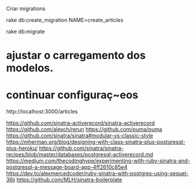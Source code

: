 Criar migrations

rake db:create_migration NAME=create_articles

rake db:migrate

# ajustar o carregamento dos modelos.
# continuar configuraç~eos

http://localhost:3000/articles

https://github.com/sinatra-activerecord/sinatra-activerecord
https://github.com/alexch/rerun
https://github.com/puma/puma
https://github.com/sinatra/sinatra#modular-vs-classic-style
https://mherman.org/blog/designing-with-class-sinatra-plus-postgresql-plus-heroku/
https://github.com/sinatra/sinatra-recipes/blob/master/databases/postgresql-activerecord.md
https://medium.com/thecodinghype/experimenting-with-ruby-sinatra-and-postgresql-a-message-board-app-4ff2610c85e4
https://dev.to/alexmercedcoder/ruby-sinatra-with-postgres-using-sequel-36ji
https://github.com/MLH/sinatra-boilerplate
